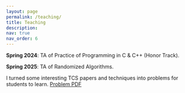 ```yaml
---
layout: page
permalink: /teaching/
title: Teaching
description: 
nav: true
nav_order: 6
---
```


**Spring 2024**: TA of Practice of Programming in C & C++ (Honor Track).

**Spring 2025**: TA of Randomized Algorithms. 

I turned some interesting TCS papers and techniques into problems for students to learn. 
[Problem PDF](/assets/pdf/RA_Nice_Problem.pdf)